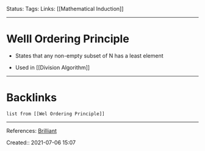 Status: 
Tags: 
Links: [[Mathematical Induction]]
___
# Welll Ordering Principle
 - States that any non-empty subset of N has a least element

- Used in [[Division Algorithm]]
___
# Backlinks
```dataview
list from [[Wel Ordering Principle]]
```
___
References: [Brilliant](https://brilliant.org/wiki/the-well-ordering-principle/#)

Created:: 2021-07-06 15:07
